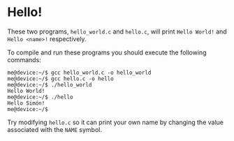 # Hello!

These two programs, `hello_world.c` and `hello.c`, will print `Hello World!` and `Hello <name>!` respectively.

To compile and run these programs you should execute the following commands:

```console
me@device:~/$ gcc hello_world.c -o hello_world
me@device:~/$ gcc hello.c -o hello
me@device:~/$ ./hello_world
Hello World!
me@device:~/$ ./hello
Hello Simón!
me@device:~/$
```

Try modifying `hello.c` so it can print your own name by changing the value associated with the `NAME` symbol.